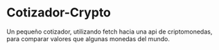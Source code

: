 # Cotizador-Crypto
Un pequeño cotizador, utilizando fetch hacia una api de criptomonedas, para comparar valores que algunas monedas del mundo.
